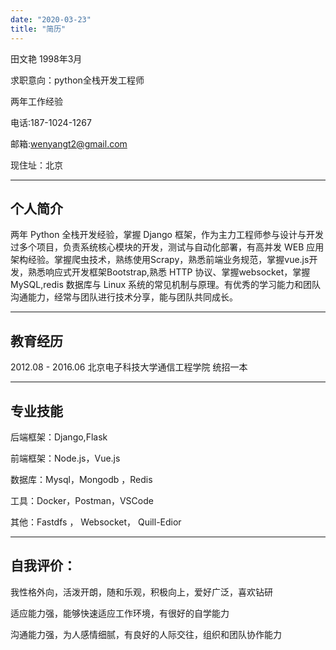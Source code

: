 ```yaml
---
date: "2020-03-23"
title: "简历"
---
```



田文艳 1998年3月

求职意向：python全栈开发工程师

两年工作经验

电话:187-1024-1267

邮箱:wenyangt2@gmail.com

现住址：北京

---

个人简介
---

两年 Python 全栈开发经验，掌握 Django 框架，作为主力工程师参与设计与开发过多个项目，负责系统核心模块的开发，测试与自动化部署，有高并发 WEB 应用架构经验。掌握爬虫技术，熟练使用Scrapy，熟悉前端业务规范，掌握vue.js开发，熟悉响应式开发框架Bootstrap,熟悉 HTTP 协议、掌握websocket，掌握 MySQL,redis 数据库与 Linux 系统的常见机制与原理。有优秀的学习能力和团队沟通能力，经常与团队进行技术分享，能与团队共同成长。

---

教育经历
---
2012.08 - 2016.06 北京电子科技大学通信工程学院 统招一本

---



专业技能
---
后端框架：Django,Flask

前端框架：Node.js，Vue.js

数据库：Mysql，Mongodb ，Redis

工具：Docker，Postman，VSCode

其他：Fastdfs ， Websocket， Quill-Edior

 ---
自我评价：
---
我性格外向，活泼开朗，随和乐观，积极向上，爱好广泛，喜欢钻研

适应能力强，能够快速适应工作环境，有很好的自学能力

沟通能力强，为人感情细腻，有良好的人际交往，组织和团队协作能力